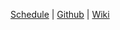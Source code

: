 
[Schedule]({{site.baseurl}}ws2014/webapplications/schedule/index.html)
| [Github](https://github.com/htw-imi-webapplications)
| [Wiki](https://github.com/htw-imi-webapplications/bentobox/wiki/)
